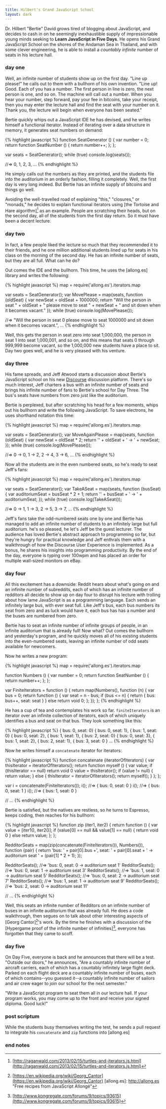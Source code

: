 ```yaml
---
title: Hilbert's Grand JavaScript School
layout: dark
---
```


Dr. Hilbert "Bertie" David grows tired of blogging about JavaScript, and decides to cash in on he seemingly inexhaustible supply of impressionable young minds seeking to **Learn JavaScript in Five Days**. He opens his Grand JavaScript School on the shores of the Andaman Sea in Thailand, and with some clever engineering, he is able to install a *countably infinite* number of seats in his lecture hall.

### day one

Well, an infinite number of students show up on the first day. "Line up please!" he calls out to them with a bullhorn of his own invention. "Line up! Good. Each of you has a number. The first person in line is zero, the next person is one, and so on. The machine will call out a number. When you hear your number, step forward, pay your fee in bitcoins, take your receipt, then you may enter the lecture hall and find the seat with your number on it. Thank you, the lecture will begin when everyone has been seated."

Bertie quickly whips out a JavaScript IDE he has devised, and he writes himself a functional iterator. Instead of iterating over a data structure in memory, it generates seat numbers on demand:

{% highlight javascript %}
function SeatGenerator () {
  var number = 0;
  return function SeatNumber () {
    return number++;
  };
};

var seats = SeatGenerator();
while (true)
  console.log(seats());

//=> 0, 1, 2, 3, ...
{% endhighlight %}

He simply calls out the numbers as they are printed, and the students file into the auditorium in an orderly fashion, filling it completely. Well, the first day is very long indeed. But Bertie has an infinite supply of bitcoins and things go well.

Avoiding the well-travelled road of explaining "this," "closures," or "monads," he decides to explain functional iterators using [the Tortoise and Hare algorithm][^tortoise] as an example. People are scratching their heads, but on the second day, all of the students from the first day return. So it must have been a decent lecture.

[^tortoise]: [http://raganwald.com/2013/02/15/turtles-and-iterators.js.html](http://raganwald.com/2013/02/15/turtles-and-iterators.js.html)

### day two

In fact, a few people liked the lecture so much that they recommended it to their friends, and he one million additional students lined up for seats in his class on the morning of the second day. He has an infinite number of seats, but they are all full. What can he do?

Out comes the IDE and the bullhorn. This time, he uses the [allong.es] library and writes the following:

{% highlight javascript %}
map = require('allong.es').iterators.map

var seats = SeatGenerator();
var MovePlease = map(seats, function (oldSeat) {
  var newSeat = oldSeat + 1000000;
  return "Will the person in seat " + oldSeat + " please move to seat " + newSeat + " and sit down when it becomes vacant."
});
while (true)
  console.log(MovePlease());

//=> "Will the person in seat 0 please move to seat 1000000 and sit down when it becomes vacant.", ...
{% endhighlight %}

Well, this gets the person in seat zero into seat 1,000,000, the person in seat 1 into seat 1,000,001, and so on, and this means that seats 0 through 999,999 become vacant, so the 1,000,000 new students have a place to sit. Day two goes well, and he is very pleased with his venture.

### day three

His fame spreads, and Jeff Atwood starts a discussion about Bertie's JavaScript school on his new [Discourse](http://www.discourse.org) discussion platform. There's so much interest, Jeff charters a bus with an infinite number of seats and brings his infinite number of fans to Bertie's school for Day Three. The bus's seats have numbers from zero just like the auditorium.

Bertie is perplexed, but after scratching his head for a few moments, whips out his bullhorn and write the following JavaScript. To save electrons, he uses shorthand notation this time:

{% highlight javascript %}
map = require('allong.es').iterators.map

var seats = SeatGenerator();
var MoveAgainPlease = map(seats, function (oldSeat) {
  var newSeat = oldSeat * 2;
  return '' + oldSeat + ' -> ' + newSeat;
});
while (true)
  console.log(MovePlease());
  
//=> 0 -> 0, 1 -> 2, 2 -> 4, 3 -> 6, ...
{% endhighlight %}

Now all the students are in the even numbered seats, so he's ready to seat Jeff's fans:

{% highlight javascript %}
map = require('allong.es').iterators.map

var seats = SeatGenerator();
var TakeASeat = map(seats, function (busSeat) {
  var auditoriumSeat = busSeat * 2 + 1;
  return '' + busSeat + ' -> ' + auditoriumSeat;
});
while (true)
  console.log(TakeASeat());
  
//=> 0 -> 1, 1 -> 3, 2 -> 5, 3 -> 7, ...
{% endhighlight %}

Jeff's fans take the odd-numbered seats one by one and Bertie has managed to add an infinite number of students to an infinitely large but full auditorium. he's so pleased, he let's Jeff be the guest lecturer. The audience has loved Bertie's abstract approach to programming so far, but they're hungry for practical knowledge and Jeff enthrals them  with a walkthrough of how the Discourse User Experience is implemented. As a bonus, he shares his insights into programming productivity. By the end of the day, everyone is typing over 100wpm and has placed an order for multiple wall-sized monitors on eBay.

### day four

All this excitement has a downside: Reddit hears about what's going on and an infinite number of subreddits, each of which has an infinite number of redditors all decide to show up on day four to disrupt his lecture with trolling about how lame JavaScript is as a programming language. Each sends an infinitely large bus, with ever seat full. Like Jeff's bus, each bus numbers its seat from zero and as luck would have it, each bus has has a number and the buses are numbered from zero.

Bertie has to seat an infinite number of infinite groups of people, in an infinite auditorium that is already full! Now what? Out comes the bullhorn and yesterday's program, and he quickly moves all of his existing students into the even-numbered seats, leaving an infinite number of odd seats available for newcomers.

Now he writes a new program:

{% highlight javascript %}
map = require('allong.es').iterators.map

function Numbers () {
  var number = 0;
  return function SeatNumber () {
    return number++;
  };
};

var FiniteIterators = function () {
  return map(Numbers(), function (n) {
    var bus = 0;
    return function () {
      var seat = n - bus;
      if (bus <= n) {
        return {
          bus: bus++,
          seat: seat
        }
      }
      else return void 0;
    };
  });
};
{% endhighlight %}

He has a cup of tea and contemplates his work so far. `finiteIterators` is an iterator over an infinite collection of iterators, each of which uniquely identifies a bus and seat on that bus. They look something like this:

{% highlight javascript %}
{ bus: 0, seat: 0}
{ bus: 0, seat: 1}, { bus: 1, seat: 0}
{ bus: 0, seat: 2}, { bus: 1, seat: 1}, { bus: 2, seat: 0}
{ bus: 0, seat: 3}, { bus: 1, seat: 2}, { bus: 2, seat: 1}, { bus: 3, seat: 0 }
...
{% endhighlight %}

Now he writes himself a `concatenate` iterator for iterators:

{% highlight javascript %}
function concatenate (iteratorOfIterators) {
  var thisIterator = iteratorOfIterators();
  return function myself () {
    var value;
    if (thisIterator == null)
      return void 0
    value = thisIterator();
    if (value != null) {
      return value;
    }
    else {
      thisIterator = iteratorOfIterators();
      return myself();
    }
  };
};

var i = concatenate(FiniteIterators());
i();
  //=> { bus: 0, seat: 0 }
i();
  //=> { bus: 0, seat: 1 }
i();
  //=> { bus: 1, seat: 0 }
  
// ...
{% endhighlight %}

Bertie is satisfied, but the natives are restless, so he turns to Espresso, keeps coding, then reaches for his bullhorn:

{% highlight javascript %}
function zip (iter1, iter2) {
  return function () {
    var value = [iter1(), iter2()];
    if (value[0] == null && value[1] == null) {
      return void 0
    }
    else return value;
  };
};

RedditorSeats = map(zip(concatenate(FiniteIterators()), Numbers()), function (pair) {
  return 'bus: ' + pair[0].bus +', seat: ' + pair[0].seat + ' -> auditorium seat ' + (pair[1] * 2 + 1);
});

RedditorSeats();
  //=> 'bus: 0, seat: 0 -> auditorium seat 1'
RedditorSeats();
  //=> 'bus: 0, seat: 1 -> auditorium seat 3'
RedditorSeats();
  //=> 'bus: 1, seat: 0 -> auditorium seat 5'
RedditorSeats();
  //=> 'bus: 0, seat: 2 -> auditorium seat 7'
RedditorSeats();
  //=> 'bus: 1, seat: 1 -> auditorium seat 9'
RedditorSeats();
  //=> 'bus: 2, seat: 0 -> auditorium seat 11'
  
// ...
{% endhighlight %}

Well, this seats an infinite number of Redditors on an infinite number of buses in an infinite auditorium that was already full. He does a code walkthrough, then segues on to talk about other interesting aspects of [Georg Cantor][^cantor]'s work. By the time he finishes with a discussion of the [Hypergame proof of the infinite number of infinities][^kongregate], everyone has forgotten that they came to scoff.

[^cantor]: [https://en.wikipedia.org/wiki/Georg_Cantor](https://en.wikipedia.org/wiki/Georg_Cantor)
[allong.es]: http://allong.es "Free recipes from JavaScript Allongé"
[^kongregate]: [http://www.kongregate.com/forums/9/topics/93615](http://www.kongregate.com/forums/9/topics/93615)

### day five

On Day Five, everyone is back and he announces that there will be a test. "Outside our doors," he announces, "Are a countably infinite number of aircraft carriers, each of which has a countably infinitely large flight deck. Parked on each flight deck are a countably infinite number of buses, each of which contains--you guessed it--a countably infinite number of sailors and air crew eager to join our school for the next semester."

"Write a JavaScript program to seat them all in our lecture hall. If your program works, you may come up to the front and receive your signed diploma. Good luck!"

### post scriptum

While the students busy themselves writing the test, he sends a pull request to integrate his `concatenate` and `zip` functions into [allong.es]

### end notes